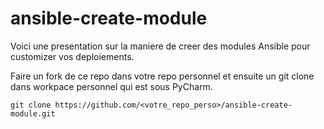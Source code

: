 # ansible-create-module
Voici une presentation sur la maniere de creer des modules Ansible pour customizer vos 
deploiements. 

Faire un fork de ce repo dans votre repo personnel 
et ensuite un git clone dans workpace personnel qui est sous PyCharm.
 
``` git clone https://github.com/<votre_repo_perso>/ansible-create-module.git ```


